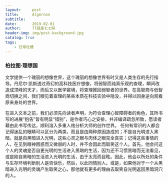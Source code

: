 ```yaml
---
layout:     post
title:      Algernon
subtitle:   
date:       2019-02-01
author:     77就是七七呀
header-img: img/post-background.jpg
catalog: true
tags:
    - 日常吐槽
---
```


[^_^]: # (哈哈我是注释，不会在浏览器中显示。)
[^_^]: # tags包含杂谈，Life ？，Books


### 柏拉图·理想国

文学提供一个瑰丽的想像世界，这个瑰丽的想像世界有时又是人类生存的先行指导。丹尼尔·凯斯透过奇幻的高科技医疗想像，将弱智而纯真乐观的查理，瞬间改造成顶峰的天才，而后又以医学窘境，将查理推回弱智者的世界。在高智商与低智商切换之间，我们眼见着查理的某些本质在科技实验中隐没，并得以回身逆向观看原来身处的世界。

在进入文本之前，我们必须先向读者声明，为符合查理心智障碍者的角色，其所书写的进展“抱告”皆有明显“错别”，是作者巧心之安排，并非编译疏忽所致，愿读者藉由此书写传达，顺利溶入多重人格分析大师的创作世界。
任何有常识的人都会记得迷乱的眼睛可以区分为两类，而且是由两种原因造成的；不是自光明进入黑暗，就是自黑暗进入光明，这些心灵之眼与肉体之眼完全真实；记得这些事情的人，在见到眼神困惑而又微弱的人时，并不会因此而取笑这个人。首先，他会问这个人的灵魂是否自更光明的生活进入黑暗的生活，因为还不习惯黑暗而无法看见，或是刚自黑暗的生活进入光明的生活，由于太亮而目眩。因此，他会以所处的条件与生存环境判断别人是否快乐，然后，以此同情别人。或是，如果他对于一个从黑暗进入光明的灵魂产生取笑之心，那他就有更多的理由去取笑自光明返回黑暗洞穴的人。


